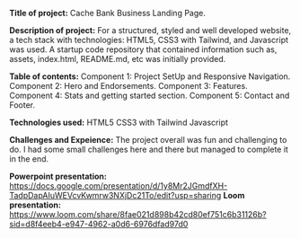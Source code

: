 **Title of project:**
Cache Bank Business Landing Page.

**Description of project:**
For a structured, styled and well developed website, a tech stack with technologies: HTML5, CSS3 with Tailwind, and Javascript was used.
A startup code repository that contained information such as, assets, index.html, README.md, etc was initially provided. 

**Table of contents:**
Component 1: Project SetUp and Responsive Navigation.
Component 2: Hero and Endorsements.
Component 3: Features.
Component 4: Stats and getting started section.
Component 5: Contact and Footer.

**Technologies used:** 
HTML5
CSS3 with Tailwind
Javascript

**Challenges and Expeience:**
The project overall was fun and challenging to do.
I had some small challenges here and there but managed to complete it in the end.

**Powerpoint presentation:** https://docs.google.com/presentation/d/1y8Mr2JGmdfXH-TadpDapAIuWEVcvKwmrw3NXjDc21To/edit?usp=sharing
**Loom presentation:** https://www.loom.com/share/8fae021d898b42cd80ef751c6b31126b?sid=d8f4eeb4-e947-4962-a0d6-6976dfad97d0
